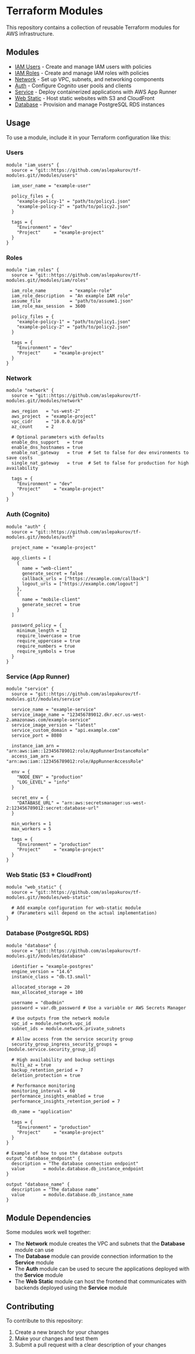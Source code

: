 # Terraform Modules

This repository contains a collection of reusable Terraform modules for AWS infrastructure.

## Modules

- [IAM Users](modules/iam/users) - Create and manage IAM users with policies
- [IAM Roles](modules/iam/roles) - Create and manage IAM roles with policies
- [Network](modules/network) - Set up VPC, subnets, and networking components
- [Auth](modules/auth) - Configure Cognito user pools and clients
- [Service](modules/service) - Deploy containerized applications with AWS App Runner
- [Web Static](modules/web-static) - Host static websites with S3 and CloudFront
- [Database](modules/database) - Provision and manage PostgreSQL RDS instances

## Usage

To use a module, include it in your Terraform configuration like this:

### Users

```hcl
module "iam_users" {
  source = "git::https://github.com/aslepakurov/tf-modules.git//modules/users"

  iam_user_name = "example-user"

  policy_files = {
    "example-policy-1" = "path/to/policy1.json"
    "example-policy-2" = "path/to/policy2.json"
  }

  tags = {
    "Environment" = "dev"
    "Project"     = "example-project"
  }
}
```

### Roles 

```hcl
module "iam_roles" {
  source = "git::https://github.com/aslepakurov/tf-modules.git//modules/iam/roles"

  iam_role_name         = "example-role"
  iam_role_description  = "An example IAM role"
  assume_file           = "path/to/assume1.json"
  iam_role_max_session  = 3600

  policy_files = {
    "example-policy-1" = "path/to/policy1.json"
    "example-policy-2" = "path/to/policy2.json"
  }

  tags = {
    "Environment" = "dev"
    "Project"     = "example-project"
  }
}
```

### Network

```hcl
module "network" {
  source = "git::https://github.com/aslepakurov/tf-modules.git//modules/network"

  aws_region   = "us-west-2"
  aws_project  = "example-project"
  vpc_cidr     = "10.0.0.0/16"
  az_count     = 2

  # Optional parameters with defaults
  enable_dns_support   = true
  enable_dns_hostnames = true
  enable_nat_gateway   = true  # Set to false for dev environments to save costs
  single_nat_gateway   = true  # Set to false for production for high availability

  tags = {
    "Environment" = "dev"
    "Project"     = "example-project"
  }
}
```

### Auth (Cognito)

```hcl
module "auth" {
  source = "git::https://github.com/aslepakurov/tf-modules.git//modules/auth"

  project_name = "example-project"

  app_clients = [
    {
      name = "web-client"
      generate_secret = false
      callback_urls = ["https://example.com/callback"]
      logout_urls = ["https://example.com/logout"]
    },
    {
      name = "mobile-client"
      generate_secret = true
    }
  ]

  password_policy = {
    minimum_length = 12
    require_lowercase = true
    require_uppercase = true
    require_numbers = true
    require_symbols = true
  }
}
```

### Service (App Runner)

```hcl
module "service" {
  source = "git::https://github.com/aslepakurov/tf-modules.git//modules/service"

  service_name = "example-service"
  service_image_name = "123456789012.dkr.ecr.us-west-2.amazonaws.com/example-service"
  service_image_version = "latest"
  service_custom_domain = "api.example.com"
  service_port = 8080

  instance_iam_arn = "arn:aws:iam::123456789012:role/AppRunnerInstanceRole"
  access_iam_arn = "arn:aws:iam::123456789012:role/AppRunnerAccessRole"

  env = {
    "NODE_ENV" = "production"
    "LOG_LEVEL" = "info"
  }

  secret_env = {
    "DATABASE_URL" = "arn:aws:secretsmanager:us-west-2:123456789012:secret:database-url"
  }

  min_workers = 1
  max_workers = 5

  tags = {
    "Environment" = "production"
    "Project"     = "example-project"
  }
}
```

### Web Static (S3 + CloudFront)

```hcl
module "web_static" {
  source = "git::https://github.com/aslepakurov/tf-modules.git//modules/web-static"

  # Add example configuration for web-static module
  # (Parameters will depend on the actual implementation)
}
```

### Database (PostgreSQL RDS)

```hcl
module "database" {
  source = "git::https://github.com/aslepakurov/tf-modules.git//modules/database"

  identifier = "example-postgres"
  engine_version = "14.6"
  instance_class = "db.t3.small"

  allocated_storage = 20
  max_allocated_storage = 100

  username = "dbadmin"
  password = var.db_password # Use a variable or AWS Secrets Manager

  # Use outputs from the network module
  vpc_id = module.network.vpc_id
  subnet_ids = module.network.private_subnets

  # Allow access from the service security group
  security_group_ingress_security_groups = [module.service.security_group_id]

  # High availability and backup settings
  multi_az = true
  backup_retention_period = 7
  deletion_protection = true

  # Performance monitoring
  monitoring_interval = 60
  performance_insights_enabled = true
  performance_insights_retention_period = 7

  db_name = "application"

  tags = {
    "Environment" = "production"
    "Project"     = "example-project"
  }
}

# Example of how to use the database outputs
output "database_endpoint" {
  description = "The database connection endpoint"
  value       = module.database.db_instance_endpoint
}

output "database_name" {
  description = "The database name"
  value       = module.database.db_instance_name
}
```

## Module Dependencies

Some modules work well together:

- The **Network** module creates the VPC and subnets that the **Database** module can use
- The **Database** module can provide connection information to the **Service** module
- The **Auth** module can be used to secure the applications deployed with the **Service** module
- The **Web Static** module can host the frontend that communicates with backends deployed using the **Service** module

## Contributing

To contribute to this repository:

1. Create a new branch for your changes
2. Make your changes and test them
3. Submit a pull request with a clear description of your changes
